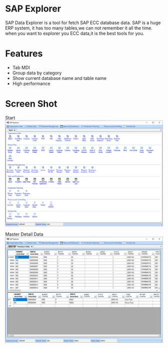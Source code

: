 # SAP Explorer
SAP Data Explorer is a tool for fetch SAP ECC database data. SAP is a huge ERP system, it has too many tables,we can not remember it all the time. when you want to explorer you ECC data,it is the best tools for you.
# Features
- Tab MDI 
- Group data by category
- Show current database name and table name
- High performance

# Screen Shot
Start <br/>
![alt text](https://github.com/EnterpriseSolution/SAP-Explorer/blob/main/sap%20explorer%20start.jpg "Start")

Master Detail Data  <br/>
![alt text](https://github.com/EnterpriseSolution/SAP-Explorer/blob/main/sap%20explorer%20function.jpg "Master Detail")

  

